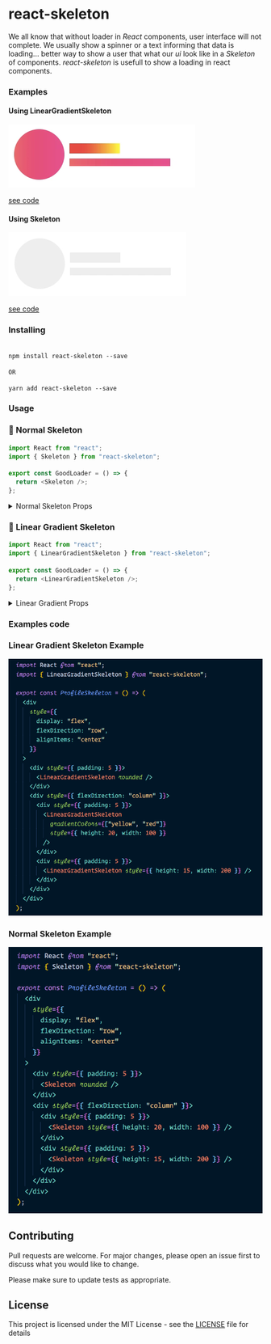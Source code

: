 # react-skeleton

We all know that without loader in _React_ components, user interface will not complete. We usually show a spinner or a text informing that data is loading... better way to show a user that what our _ui_ look like in a _Skeleton_ of components. _*react-skeleton*_ is usefull to show a loading in react components.

### Examples

#### Using LinearGradientSkeleton

![images](./images/linear-rounded-ex.png)

<a href="#linear-gradient-example"> see code </a>

#### Using Skeleton

![images](./images/normal-rounded-ex.gif)

<a href="#normal-skeleton-example"> see code </a>

### Installing

```

npm install react-skeleton --save

OR

yarn add react-skeleton --save

```

### Usage

### 🔹 Normal Skeleton

```js
import React from "react";
import { Skeleton } from "react-skeleton";

export const GoodLoader = () => {
  return <Skeleton />;
};
```

<details>
  <summary> Normal Skeleton Props </summary>
  <table>
    <th> prop name </th>
    <th> type </th>
    <th> values </th>
    <th> default value </th>
    <th> description </th>
    <tr>
      <td> rounded </td>
      <td> boolean </td>
      <td> true/false </td>
      <td> false </td>
      <td> show a circle instead of rectangle </td>    
    </tr>
    <tr>
      <td> color </td>
      <td> string </td>
      <td> any color code/name </td>
      <td> #DDDDDD </td>
      <td> color for skeleton </td>    
    </tr>
    <tr>
      <td> style </td>
      <td> html style attributes </td>
      <td> html style attributes </td>
      <td> {} </td>
      <td> addition style for elements </td>
    </tr>
  </table>
</details>

### 🔹 Linear Gradient Skeleton

```js
import React from "react";
import { LinearGradientSkeleton } from "react-skeleton";

export const GoodLoader = () => {
  return <LinearGradientSkeleton />;
};
```

<details>
  <summary> Linear Gradient Props </summary>
  <table>
    <th> prop name </th>
    <th> type </th>
    <th> values </th>
    <th> default value </th>
    <th> description </th>
    <tr>
      <td> gradientType </td>
      <td> string </td>
      <td> "dimigo", "skyline", "mango", "bluelagoo" </td>
      <td> "dimigo" </td>
      <td> themes of linear gradient </td>
    </tr>
    <tr>
      <td> gradientColors </td>
      <td> string[] </td>
      <td> any color combination ex: ["#ec008c", "#fc6767"] </td>
      <td> </td>
      <td> colors for linear gradient </td>
    </tr>
    <tr>
      <td> rounded </td>
      <td> boolean </td>
      <td> true/false </td>
      <td> false </td>
      <td> show a circle instead of rectangle </td>    
    </tr>
    <tr>
      <td> style </td>
      <td> html style attributes </td>
      <td> html style attributes </td>
      <td> {} </td>
      <td> addition style for elements </td>
    </tr>

  </table>

</details>

### Examples code

<h3 id="linear-gradient-example"> Linear Gradient Skeleton Example </h2>

![linear-gradient-example](./images/linear-gradient-example.png)

<h3 id="normal-skeleton-example"> Normal Skeleton Example </h2>

![linear-gradient-example](./images/skeleton-example.png)

## Contributing

Pull requests are welcome. For major changes, please open an issue first to discuss what you would like to change.

Please make sure to update tests as appropriate.

## License

This project is licensed under the MIT License - see the [LICENSE](LICENSE) file for details
